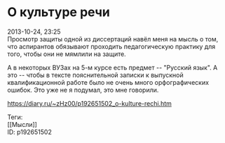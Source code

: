 О культуре речи
================

   
 2013-10-24, 23:25   
  Просмотр защиты одной из диссертаций навёл меня на мысль о том, что аспирантов обязывают проходить педагогическую практику для того, чтобы они не мямлили на защите.   
   
 А в некоторых ВУЗах на 5-м курсе есть предмет -- "Русский язык". А это -- чтобы в тексте пояснительной записки к выпускной квалификационной работе было не очень много орфографических ошибок. Это уже не я подумал, это мне говорили.   
    
 <https://diary.ru/~zHz00/p192651502_o-kulture-rechi.htm>   
   
 Теги:   
 [[Мысли]]   
 ID: p192651502